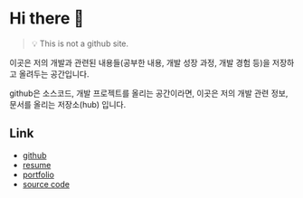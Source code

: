 # Hi there 👋

> 💡 This is not a github site.

이곳은 저의 개발과 관련된 내용들(공부한 내용, 개발 성장 과정, 개발 경험 등)을 저장하고 올려두는 공간입니다.

github은 소스코드, 개발 프로젝트를 올리는 공간이라면, 이곳은 저의 개발 관련 정보, 문서를 올리는 저장소(hub) 입니다.

<!-- ## Introduce

### *Overview*

Overview는 저에 대한 간략한 소개페이지입니다.

### *Repositories*

Repositories는 개발중입니다.

### *Archive*

Archive는 개발과 관련된 정보를 기록하는 공간입니다. -->

## Link

- [github](https://github.com/morethanmin)
- [resume](https://drive.google.com/file/d/14nCRNLFrW6macCUp4ImfaYqcs7vORfF-/view)
- [portfolio](https://morethanmin.github.io/cat-hub/portfolio)
- [source code](https://github.com/morethanmin/cat-hub/)
